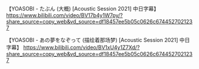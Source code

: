 
【YOASOBI - たぶん (大概) [Acoustic Session 2021] 中日字幕】 https://www.bilibili.com/video/BV17b4y1W7py/?share_source=copy_web&vd_source=df18457ee5b05c0626c6744527021237

【YOASOBI - あの夢をなぞって (描绘着那场梦) [Acoustic Session 2021] 中日字幕】 https://www.bilibili.com/video/BV1xU4y1Z7Xd/?share_source=copy_web&vd_source=df18457ee5b05c0626c6744527021237


